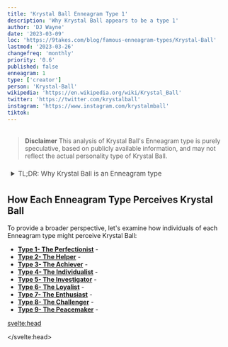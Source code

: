 ```yaml
---
title: 'Krystal Ball Enneagram Type 1'
description: 'Why Krystal Ball appears to be a type 1'
author: 'DJ Wayne'
date: '2023-03-09'
loc: 'https://9takes.com/blog/famous-enneagram-types/Krystal-Ball'
lastmod: '2023-03-26'
changefreq: 'monthly'
priority: '0.6'
published: false
enneagram: 1
type: ['creator']
person: 'Krystal-Ball'
wikipedia: 'https://en.wikipedia.org/wiki/Krystal_Ball'
twitter: 'https://twitter.com/krystalball'
instagram: 'https://www.instagram.com/krystalmball'
tiktok:
---
```


<!-- // notes:  -->

<script>
	import  PopCard  from "../../../lib/components/atoms/PopCard.svelte";
</script>
<div
	style="display: flex;
    justify-content: center;
    margin: 1rem 0;
	"
>
	<PopCard
		image={`/types/3s/${'Krystal-Ball'}.webp`}
		showIcon={false}
		displayText="Krystal Ball"
		subtext=""
	/>
</div>

> **Disclaimer** This analysis of Krystal Ball's Enneagram type is purely speculative, based on publicly available information, and may not reflect the actual personality type of Krystal Ball.

<details>
<summary class="accordion">TL;DR: Why Krystal Ball is an Enneagram type</summary>
<div class="panel">
<ul>
<li>
</li>
<li>
</li>
<li>
</li>
<li>
</li>
</ul>
  </div>
</details>

<p class="firstLetter"></p>

## How Each Enneagram Type Perceives Krystal Ball

To provide a broader perspective, let's examine how individuals of each Enneagram type might perceive Krystal Ball:

- **[Type 1- The Perfectionist](/blog/enneagram/enneagram-type-1)** -
- **[Type 2- The Helper](/blog/enneagram/enneagram-type-2)** -
- **[Type 3- The Achiever](/blog/enneagram/enneagram-type-3)** -
- **[Type 4- The Individualist](/blog/enneagram/enneagram-type-4)** -
- **[Type 5- The Investigator](/blog/enneagram/enneagram-type-5)** -
- **[Type 6- The Loyalist](/blog/enneagram/enneagram-type-6)** -
- **[Type 7- The Enthusiast](/blog/enneagram/enneagram-type-7)** -
- **[Type 8- The Challenger](/blog/enneagram/enneagram-type-8)** -
- **[Type 9- The Peacemaker](/blog/enneagram/enneagram-type-9)** -

<svelte:head>

<script type="application/ld+json">

</script>

</svelte:head>

<style lang="scss">
  .accordion {
    color: #444;
    cursor: pointer;
    padding: 0.5rem;
    border: none;
    text-align: left;
    outline: none;
    font-size: 15px;
    transition: 0.4s;
  }

  .accordion:hover {
    background-color: var(--color-theme-purple-v);
    color: var(--color-theme-purple);
  }

  /*.panel:hover {

    background-color: #ccc;

}*/

  .panel {
    padding: 18px;
    /*display: none;*/
    background-color: white;
    overflow: hidden;

  }
</style>
